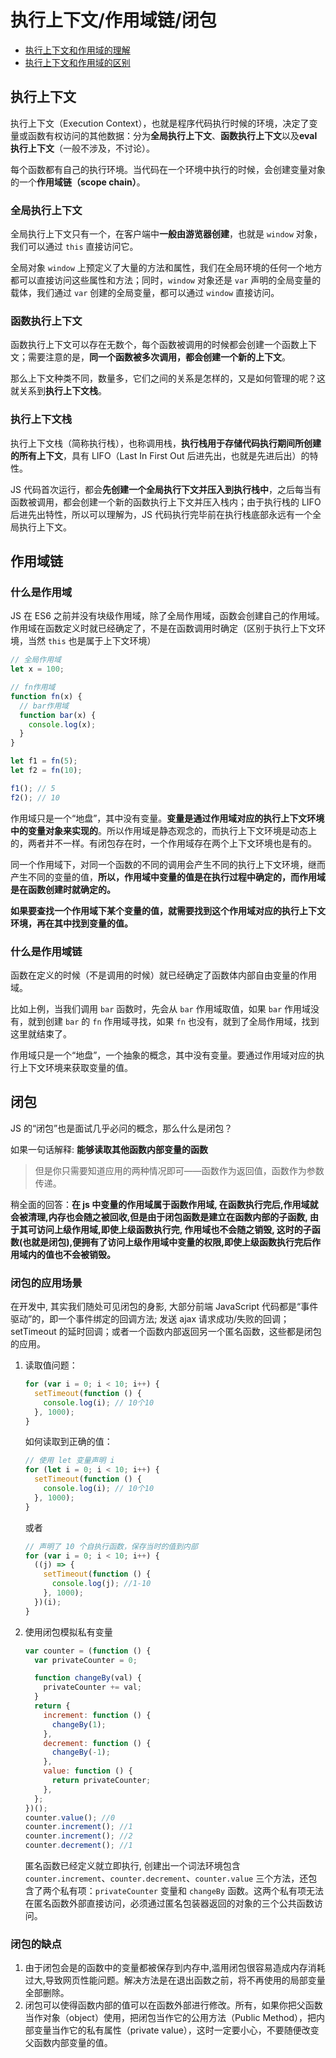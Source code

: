 # 执行上下文/作用域链/闭包

- [执行上下文和作用域的理解](https://segmentfault.com/a/1190000011843356)
- [执行上下文和作用域的区别](https://www.cnblogs.com/wangfupeng1988/p/3991995.html)

## 执行上下文

执行上下文（Execution Context），也就是程序代码执行时候的环境，决定了变量或函数有权访问的其他数据：分为**全局执行上下文**、**函数执行上下文**以及**eval 执行上下文**（一般不涉及，不讨论）。

每个函数都有自己的执行环境。当代码在一个环境中执行的时候，会创建变量对象的一个**作用域链（scope chain）**。

### 全局执行上下文

全局执行上下文只有一个，在客户端中**一般由游览器创建**，也就是 `window` 对象，我们可以通过 `this` 直接访问它。

全局对象 `window` 上预定义了大量的方法和属性，我们在全局环境的任何一个地方都可以直接访问这些属性和方法；同时，`window` 对象还是 `var` 声明的全局变量的载体，我们通过 `var` 创建的全局变量，都可以通过 `window` 直接访问。

### 函数执行上下文

函数执行上下文可以存在无数个，每个函数被调用的时候都会创建一个函数上下文；需要注意的是，**同一个函数被多次调用，都会创建一个新的上下文**。

那么上下文种类不同，数量多，它们之间的关系是怎样的，又是如何管理的呢？这就关系到**执行上下文栈**。

### 执行上下文栈

执行上下文栈（简称执行栈），也称调用栈，**执行栈用于存储代码执行期间所创建的所有上下文**，具有 LIFO（Last In First Out 后进先出，也就是先进后出）的特性。

JS 代码首次运行，都会**先创建一个全局执行下文并压入到执行栈中**，之后每当有函数被调用，都会创建一个新的函数执行上下文并压入栈内；由于执行栈的 LIFO 后进先出特性，所以可以理解为，JS 代码执行完毕前在执行栈底部永远有一个全局执行上下文。

## 作用域链

### 什么是作用域

JS 在 ES6 之前并没有块级作用域，除了全局作用域，函数会创建自己的作用域。作用域在函数定义时就已经确定了，不是在函数调用时确定（区别于执行上下文环境，当然 `this` 也是属于上下文环境）

```js
// 全局作用域
let x = 100;

// fn作用域
function fn(x) {
  // bar作用域
  function bar(x) {
    console.log(x);
  }
}

let f1 = fn(5);
let f2 = fn(10);

f1(); // 5
f2(); // 10
```

作用域只是一个“地盘”，其中没有变量。**变量是通过作用域对应的执行上下文环境中的变量对象来实现的**。所以作用域是静态观念的，而执行上下文环境是动态上的，两者并不一样。有闭包存在时，一个作用域存在两个上下文环境也是有的。

同一个作用域下，对同一个函数的不同的调用会产生不同的执行上下文环境，继而产生不同的变量的值，**所以，作用域中变量的值是在执行过程中确定的，而作用域是在函数创建时就确定的。**

**如果要查找一个作用域下某个变量的值，就需要找到这个作用域对应的执行上下文环境，再在其中找到变量的值。**

### 什么是作用域链

函数在定义的时候（不是调用的时候）就已经确定了函数体内部自由变量的作用域。

比如上例，当我们调用 `bar` 函数时，先会从 `bar` 作用域取值，如果 `bar` 作用域没有，就到创建 `bar` 的 `fn` 作用域寻找，如果 `fn` 也没有，就到了全局作用域，找到这里就结束了。

作用域只是一个“地盘”，一个抽象的概念，其中没有变量。要通过作用域对应的执行上下文环境来获取变量的值。

## 闭包

JS 的“闭包”也是面试几乎必问的概念，那么什么是闭包？

如果一句话解释: **能够读取其他函数内部变量的函数**

> 但是你只需要知道应用的两种情况即可——函数作为返回值，函数作为参数传递。

稍全面的回答：**在 js 中变量的作用域属于函数作用域, 在函数执行完后,作用域就会被清理,内存也会随之被回收,但是由于闭包函数是建立在函数内部的子函数, 由于其可访问上级作用域,即使上级函数执行完, 作用域也不会随之销毁, 这时的子函数(也就是闭包),便拥有了访问上级作用域中变量的权限,即使上级函数执行完后作用域内的值也不会被销毁。**

### 闭包的应用场景

在开发中, 其实我们随处可见闭包的身影, 大部分前端 JavaScript 代码都是“事件驱动”的，即一个事件绑定的回调方法; 发送 ajax 请求成功/失败的回调；setTimeout 的延时回调；或者一个函数内部返回另一个匿名函数，这些都是闭包的应用。

1. 读取值问题：

   ```js
   for (var i = 0; i < 10; i++) {
     setTimeout(function () {
       console.log(i); // 10个10
     }, 1000);
   }
   ```

   如何读取到正确的值：

   ```js
   // 使用 let 变量声明 i
   for (let i = 0; i < 10; i++) {
     setTimeout(function () {
       console.log(i); // 10个10
     }, 1000);
   }
   ```

   或者

   ```js
   // 声明了 10 个自执行函数，保存当时的值到内部
   for (var i = 0; i < 10; i++) {
     ((j) => {
       setTimeout(function () {
         console.log(j); //1-10
       }, 1000);
     })(i);
   }
   ```

1. 使用闭包模拟私有变量

   ```js
   var counter = (function () {
     var privateCounter = 0;

     function changeBy(val) {
       privateCounter += val;
     }
     return {
       increment: function () {
         changeBy(1);
       },
       decrement: function () {
         changeBy(-1);
       },
       value: function () {
         return privateCounter;
       },
     };
   })();
   counter.value(); //0
   counter.increment(); //1
   counter.increment(); //2
   counter.decrement(); //1
   ```

   匿名函数已经定义就立即执行, 创建出一个词法环境包含 `counter.increment`、`counter.decrement`、`counter.value` 三个方法，还包含了两个私有项：`privateCounter` 变量和 `changeBy` 函数。这两个私有项无法在匿名函数外部直接访问，必须通过匿名包装器返回的对象的三个公共函数访问。

### 闭包的缺点

1. 由于闭包会是的函数中的变量都被保存到内存中,滥用闭包很容易造成内存消耗过大,导致网页性能问题。解决方法是在退出函数之前，将不再使用的局部变量全部删除。
1. 闭包可以使得函数内部的值可以在函数外部进行修改。所有，如果你把父函数当作对象（object）使用，把闭包当作它的公用方法（Public Method），把内部变量当作它的私有属性（private value），这时一定要小心，不要随便改变父函数内部变量的值。
